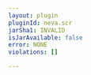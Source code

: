 ```yaml
---
layout: plugin
pluginId: neva.scr
jarSha1: INVALID
isJarAvailable: false
error: NONE
violations: []

---
```

